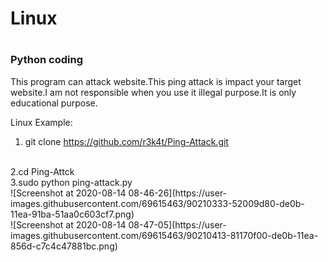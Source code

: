 <h1>Linux<h1> 

### Python coding ###

This program can attack website.This ping attack is impact your target website.I am not responsible when you use it illegal purpose.It is only educational purpose.

Linux Example:

1. git clone https://github.com/r3k4t/Ping-Attack.git
<br>
2.cd Ping-Attck
<br>
3.sudo python ping-attack.py
<br>
![Screenshot at 2020-08-14 08-46-26](https://user-images.githubusercontent.com/69615463/90210333-52009d80-de0b-11ea-91ba-51aa0c603cf7.png)
<br>
![Screenshot at 2020-08-14 08-47-05](https://user-images.githubusercontent.com/69615463/90210413-81170f00-de0b-11ea-856d-c7c4c47881bc.png)
